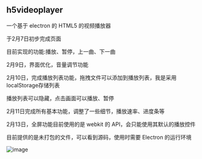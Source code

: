 ## h5videoplayer

一个基于 electron 的 HTML5 的视频播放器

于2月7日初步完成页面

目前实现的功能:播放、暂停，上一曲、下一曲

2月9日，界面优化，音量调节功能

2月10日，完成播放列表功能，拖拽文件可以添加到播放列表，我是采用localStorage存储列表

播放列表可以隐藏，点击画面可以播放、暂停

2月11日完成所有基本功能，调整了一些细节，播放速率、进度条等

2月13日，全屏功能目前使用的是 webkit 的 API，会只能使用其默认的播放控件

目前提供的是未打包的文件，可以看到源码，使用时需要 Electron 的运行环境

![image](https://github.com/VinciXie/h5videoplayer/tree/master/img/electron-h5videoplayer.png)


<!--
2月15日，增加需求：
- 暂停时显示一个弹出窗口
- 深色背景皮肤 -->
